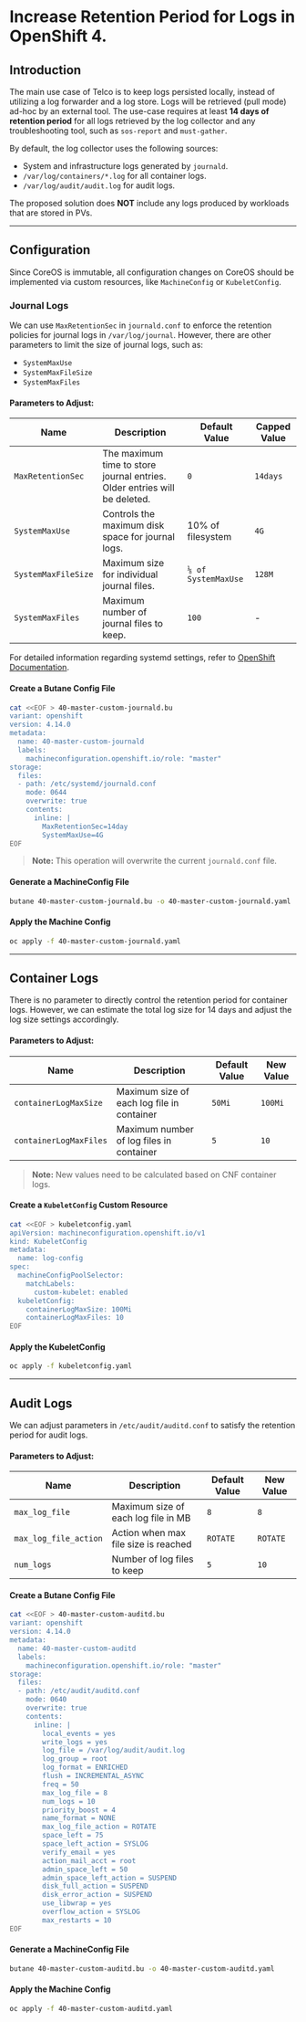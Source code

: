 # Increase Retention Period for Logs in OpenShift 4.

## Introduction
The main use case of Telco is to keep logs persisted locally, instead of utilizing a log forwarder and a log store. Logs will be retrieved (pull mode) ad-hoc by an external tool. The use-case requires at least **14 days of retention period** for all logs retrieved by the log collector and any troubleshooting tool, such as `sos-report` and `must-gather`.

By default, the log collector uses the following sources:
- System and infrastructure logs generated by `journald`.
- `/var/log/containers/*.log` for all container logs.
- `/var/log/audit/audit.log` for audit logs.

The proposed solution does **NOT** include any logs produced by workloads that are stored in PVs.

---

## Configuration
Since CoreOS is immutable, all configuration changes on CoreOS should be implemented via custom resources, like `MachineConfig` or `KubeletConfig`.

### Journal Logs
We can use `MaxRetentionSec` in `journald.conf` to enforce the retention policies for journal logs in `/var/log/journal`. However, there are other parameters to limit the size of journal logs, such as:
- `SystemMaxUse`
- `SystemMaxFileSize`
- `SystemMaxFiles`

#### Parameters to Adjust:

| Name                | Description                                                               | Default Value       | Capped Value |
|---------------------|---------------------------------------------------------------------------|---------------------|--------------|
| `MaxRetentionSec`   | The maximum time to store journal entries. Older entries will be deleted. | `0`                 | `14days`     |
| `SystemMaxUse`      | Controls the maximum disk space for journal logs.                         | 10% of filesystem   | `4G`         |
| `SystemMaxFileSize` | Maximum size for individual journal files.                                | `⅛ of SystemMaxUse` | `128M`       |
| `SystemMaxFiles`    | Maximum number of journal files to keep.                                  | `100`               | -            |

For detailed information regarding systemd settings, refer to [OpenShift Documentation](https://docs.openshift.com/container-platform/4.14/logging/config/cluster-logging-systemd.html).

#### Create a Butane Config File
```sh
cat <<EOF > 40-master-custom-journald.bu
variant: openshift
version: 4.14.0
metadata:
  name: 40-master-custom-journald
  labels:
    machineconfiguration.openshift.io/role: "master"
storage:
  files:
  - path: /etc/systemd/journald.conf
    mode: 0644
    overwrite: true
    contents:
      inline: |
        MaxRetentionSec=14day
        SystemMaxUse=4G
EOF
```
> **Note:** This operation will overwrite the current `journald.conf` file.

#### Generate a MachineConfig File
```sh
butane 40-master-custom-journald.bu -o 40-master-custom-journald.yaml
```

#### Apply the Machine Config
```sh
oc apply -f 40-master-custom-journald.yaml
```

---

## Container Logs
There is no parameter to directly control the retention period for container logs. However, we can estimate the total log size for 14 days and adjust the log size settings accordingly.

#### Parameters to Adjust:

| Name                   | Description                                | Default Value | New Value |
|------------------------|--------------------------------------------|---------------|-----------|
| `containerLogMaxSize`  | Maximum size of each log file in container | `50Mi`        | `100Mi`   |
| `containerLogMaxFiles` | Maximum number of log files in container   | `5`           | `10`      |

> **Note:** New values need to be calculated based on CNF container logs.

#### Create a `KubeletConfig` Custom Resource
```sh
cat <<EOF > kubeletconfig.yaml
apiVersion: machineconfiguration.openshift.io/v1
kind: KubeletConfig
metadata:
  name: log-config
spec:
  machineConfigPoolSelector:
    matchLabels:
      custom-kubelet: enabled
  kubeletConfig:
    containerLogMaxSize: 100Mi
    containerLogMaxFiles: 10
EOF
```

#### Apply the KubeletConfig
```sh
oc apply -f kubeletconfig.yaml
```

---

## Audit Logs
We can adjust parameters in `/etc/audit/auditd.conf` to satisfy the retention period for audit logs.

#### Parameters to Adjust:

| Name                  | Description                          | Default Value | New Value |
|-----------------------|--------------------------------------|---------------|-----------|
| `max_log_file`        | Maximum size of each log file in MB  | `8`           | `8`       |
| `max_log_file_action` | Action when max file size is reached | `ROTATE`      | `ROTATE`  |
| `num_logs`            | Number of log files to keep          | `5`           | `10`      |

#### Create a Butane Config File
```sh
cat <<EOF > 40-master-custom-auditd.bu
variant: openshift
version: 4.14.0
metadata:
  name: 40-master-custom-auditd
  labels:
    machineconfiguration.openshift.io/role: "master"
storage:
  files:
  - path: /etc/audit/auditd.conf
    mode: 0640
    overwrite: true
    contents:
      inline: |
        local_events = yes
        write_logs = yes
        log_file = /var/log/audit/audit.log
        log_group = root
        log_format = ENRICHED
        flush = INCREMENTAL_ASYNC
        freq = 50
        max_log_file = 8
        num_logs = 10
        priority_boost = 4
        name_format = NONE
        max_log_file_action = ROTATE
        space_left = 75
        space_left_action = SYSLOG
        verify_email = yes
        action_mail_acct = root
        admin_space_left = 50
        admin_space_left_action = SUSPEND
        disk_full_action = SUSPEND
        disk_error_action = SUSPEND
        use_libwrap = yes
        overflow_action = SYSLOG
        max_restarts = 10
EOF
```

#### Generate a MachineConfig File
```sh
butane 40-master-custom-auditd.bu -o 40-master-custom-auditd.yaml
```

#### Apply the Machine Config
```sh
oc apply -f 40-master-custom-auditd.yaml
```

